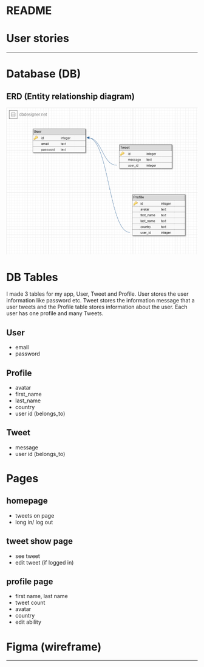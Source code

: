 # README

# User stories
***

# Database (DB)
## ERD (Entity relationship diagram)
![erd database](/docs/images/download.png)

# DB Tables
I made 3 tables for my app, User, Tweet and Profile. User stores the user information like password etc. Tweet stores the information message that a user tweets and the Profile table stores information about the user. Each user has one profile and many Tweets.

## User
 - email 
 - password

## Profile
- avatar
- first_name
- last_name
- country
- user id (belongs_to)

## Tweet
  - message
  - user id (belongs_to)

# Pages
## homepage
- tweets on page
- long in/ log out

## tweet show page
- see tweet
- edit tweet (if logged in)

## profile page
- first name, last name
- tweet count
- avatar
- country 
- edit ability

# Figma (wireframe)
***